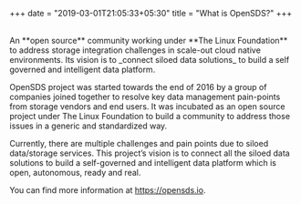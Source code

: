 +++
date = "2019-03-01T21:05:33+05:30"
title = "What is OpenSDS?"
+++

<br>
An **open source** community working under **The Linux Foundation** to address storage integration challenges in scale-out cloud native environments. Its vision is to _connect siloed data solutions_ to build a self governed and intelligent data platform.

OpenSDS project was started towards the end of 2016 by a group of companies joined together to resolve key data management pain-points from storage vendors and end users. It was incubated as an open source project under The Linux Foundation to build a community to address those issues in a generic and standardized way.

Currently, there are multiple challenges and pain points due to siloed data/storage services. This project’s vision is to connect all the siloed data solutions to build a self-governed and intelligent data platform which is open, autonomous, ready and real.

You can find more information at  <a href="https://opensds.io" target="_blank">https://opensds.io</a>. 